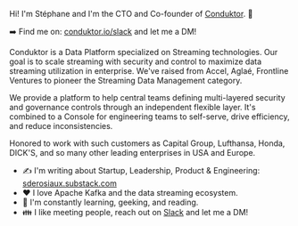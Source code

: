 Hi! I'm Stéphane and I'm the CTO and Co-founder of [Conduktor](https://conduktor.io). :rocket:

➡️ Find me on: [conduktor.io/slack](https://conduktor.io/slack) and let me a DM!

Conduktor is a Data Platform specialized on Streaming technologies. Our goal is to scale streaming 
with security and control to maximize data streaming utilization in enterprise. We've raised from Accel, Aglaé, Frontline Ventures to pioneer the Streaming Data Management category.

We provide a platform to help central teams defining multi-layered security and governance controls through an independent flexible layer. It's combined to a Console for engineering teams to self-serve, drive efficiency, and reduce inconsistencies. 

Honored to work with such customers as Capital Group, Lufthansa, Honda, DICK'S, and so many other leading enterprises in USA and Europe.

- :writing_hand: I'm writing about Startup, Leadership, Product & Engineering: [sderosiaux.substack.com](https://sderosiaux.substack.com)
- :heart: I love Apache Kafka and the data streaming ecosystem.
- :book: I'm constantly learning, geeking, and reading.
- :family: I like meeting people, reach out on [Slack](https://conduktor.io/slack) and let me a DM!
